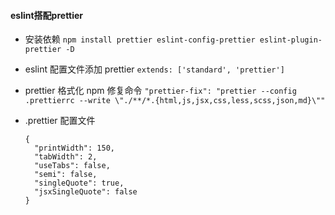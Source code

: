 #### eslint搭配prettier

- 安装依赖
  `npm install prettier eslint-config-prettier eslint-plugin-prettier -D`
  
- eslint 配置文件添加 prettier
  `extends: ['standard', 'prettier']`
  
- prettier 格式化 npm 修复命令
  `"prettier-fix": "prettier --config .prettierrc --write \"./**/*.{html,js,jsx,css,less,scss,json,md}\""`
  
- .prettier 配置文件
  ```
  {
    "printWidth": 150,
    "tabWidth": 2,
    "useTabs": false,
    "semi": false,
    "singleQuote": true,
    "jsxSingleQuote": false
  }
  ```
